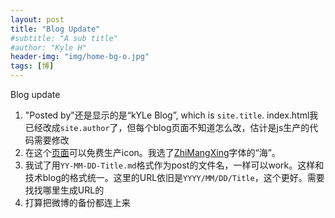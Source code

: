 ```yaml
---
layout: post
title: "Blog Update"
#subtitle: "A sub title"
#author: "Kyle H"
header-img: "img/home-bg-o.jpg"
tags: [博]
---
```

Blog update
1. "Posted by"还是显示的是“kYLe Blog”, which is `site.title`. index.html我已经改成`site.author`了，但每个blog页面不知道怎么改，估计是js生产的代码需要修改
2. 在这个[页面](https://favicon.io/favicon-generator/)可以免费生产icon。我选了[ZhiMangXing](https://fonts.google.com/specimen/Zhi+Mang+Xing)字体的“海”。
3. 我试了用`YY-MM-DD-Title.md`格式作为post的文件名，一样可以work。这样和技术blog的格式统一。这里的URL依旧是`YYYY/MM/DD/Title`，这个更好。需要找找哪里生成URL的
4. 打算把微博的备份都连上来